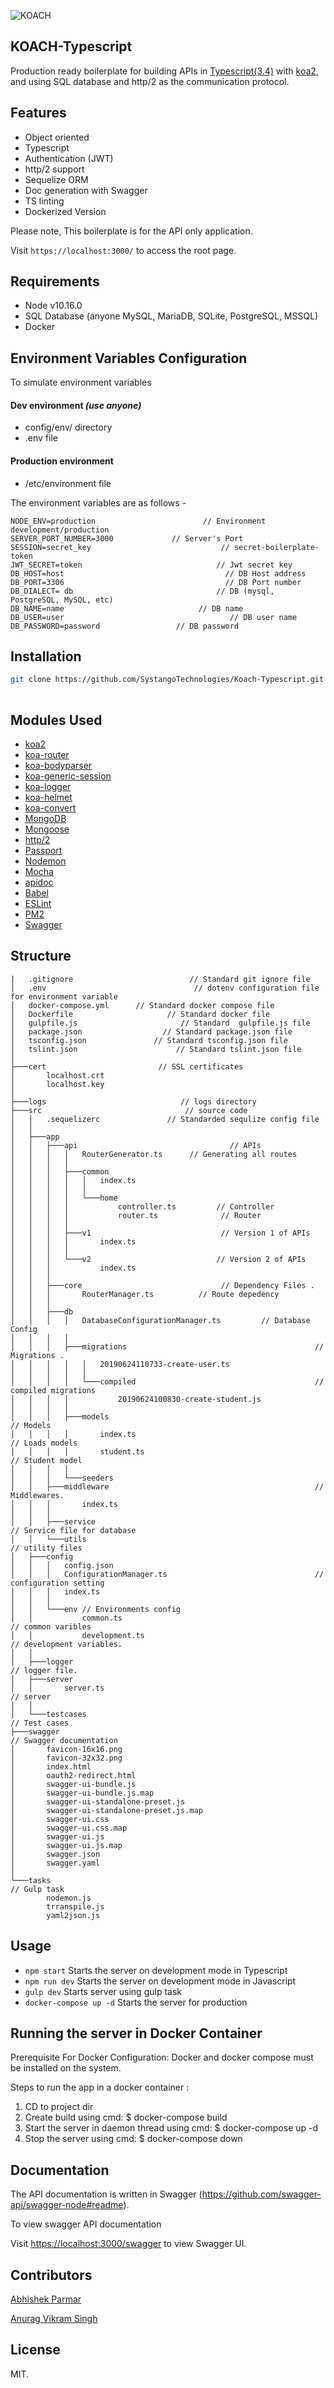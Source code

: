 ![KOACH](https://github.com/SystangoTechnologies/Koach/raw/master/static/koach.png)

## KOACH-Typescript
Production ready boilerplate for building APIs in [Typescript(3.4)](https://www.typescriptlang.org/) with [koa2](https://github.com/koajs/koa/), and using SQL database and http/2 as the communication protocol.


## Features
* Object oriented
* Typescript
* Authentication (JWT)
* http/2 support
* Sequelize ORM
* Doc generation with Swagger
* TS linting
* Dockerized Version

Please note, This boilerplate is for the API only application.

Visit `https://localhost:3000/` to access the root page.

## Requirements
* Node v10.16.0
* SQL Database (anyone MySQL, MariaDB, SQLite, PostgreSQL, MSSQL)
* Docker

## Environment Variables Configuration
To simulate environment variables
#### Dev environment *(use anyone)*
- config/env/ directory
- .env file

####  Production environment
- /etc/environment file

The environment variables are as follows -
```
NODE_ENV=production                        // Environment development/production
SERVER_PORT_NUMBER=3000             // Server's Port
SESSION=secret_key                             // secret-boilerplate-token
JWT_SECRET=token                              // Jwt secret key
DB_HOST=host 									// DB Host address
DB_PORT=3306								    // DB Port number
DB_DIALECT= db								  // DB (mysql, PostgreSQL, MySQL, etc)
DB_NAME=name                       		  // DB name
DB_USER=user				                     // DB user name
DB_PASSWORD=password				 // DB password
```

## Installation
```bash
git clone https://github.com/SystangoTechnologies/Koach-Typescript.git
 
```

## Modules Used
* [koa2](https://github.com/koajs/koa)
* [koa-router](https://github.com/alexmingoia/koa-router)
* [koa-bodyparser](https://github.com/koajs/bodyparser)
* [koa-generic-session](https://github.com/koajs/generic-session)
* [koa-logger](https://github.com/koajs/logger)
* [koa-helmet](https://github.com/venables/koa-helmet)
* [koa-convert](https://github.com/koajs/convert)
* [MongoDB](http://mongodb.org/)
* [Mongoose](http://mongoosejs.com/)
* [http/2](https://github.com/molnarg/node-http2)
* [Passport](http://passportjs.org/)
* [Nodemon](http://nodemon.io/)
* [Mocha](https://mochajs.org/)
* [apidoc](http://apidocjs.com/)
* [Babel](https://github.com/babel/babel)
* [ESLint](http://eslint.org/)
* [PM2](https://github.com/Unitech/pm2/)
* [Swagger](https://github.com/swagger-api/)

## Structure
```
|   .gitignore              		    // Standard git ignore file
│   .env                    		     // dotenv configuration file for environment variable
│   docker-compose.yml      // Standard docker compose file 
│   Dockerfile            		   // Standard docker file
│   gulpfile.js      				  // Standard  gulpfile.js file
│   package.json        		  // Standard package.json file
│   tsconfig.json      		    // Standard tsconfig.json file
│   tslint.json      				 // Standard tslint.json file
│
├───cert      					 // SSL certificates
│       localhost.crt
│       localhost.key
│
├───logs     						  // logs directory
├───src     						   // source code
│   │   .sequelizerc     		   // Standarded sequlize config file
│   │
│   ├───app
│   │   ├───api     					         // APIs
│   │   │   │   RouterGenerator.ts  	// Generating all routes
│   │   │   │
│   │   │   ├───common
│   │   │   │   │   index.ts 
│   │   │   │   │
│   │   │   │   └───home
│   │   │   │           controller.ts 	      // Controller
│   │   │   │           router.ts 		       // Router
│   │   │   │
│   │   │   ├───v1   						   // Version 1 of APIs  
│   │   │   │       index.ts
│   │   │   │
│   │   │   └───v2							  // Version 2 of APIs  
│   │   │           index.ts
│   │   │
│   │   ├───core 							   // Dependency Files .
│   │   │       RouterManager.ts		  // Route depedency
│   │   │
│   │   ├───db
│   │   │   │   DatabaseConfigurationManager.ts			// Database Config
│   │   │   │
│   │   │   ├───migrations 											// Migrations .
│   │   │   │   │   20190624110733-create-user.ts
│   │   │   │   │
│   │   │   │   └───compiled 										// compiled migrations
│   │   │   │           20190624100830-create-student.js
│   │   │   │
│   │   │   ├───models 												   // Models 
│   │   │   │       index.ts 												  // Loads models
│   │   │   │       student.ts											   // Student model
│   │   │   │
│   │   │   └───seeders
│   │   ├───middleware 												// Middlewares.
│   │   │       index.ts
│   │   │
│   │   ├───service 														// Service file for database
│   │   └───utils 															 // utility files
│   ├───config
│   │   │   config.json
│   │   │   ConfigurationManager.ts 								//  configuration setting
│   │   │   index.ts
│   │   │
│   │   └───env // Environments config
│   │           common.ts 													// common varibles
│   │           development.ts 											 // development variables.
│   │
│   ├───logger 																// logger file.
│   ├───server
│   │       server.ts 															// server
│   │
│   └───testcases 														  // Test cases
├───swagger 																// Swagger documentation
│       favicon-16x16.png
│       favicon-32x32.png
│       index.html
│       oauth2-redirect.html
│       swagger-ui-bundle.js
│       swagger-ui-bundle.js.map
│       swagger-ui-standalone-preset.js
│       swagger-ui-standalone-preset.js.map
│       swagger-ui.css
│       swagger-ui.css.map
│       swagger-ui.js
│       swagger-ui.js.map
│       swagger.json
│       swagger.yaml
│
└───tasks 																		// Gulp task
        nodemon.js
        trranspile.js
		yaml2json.js
```


## Usage
* `npm start` Starts the server on development mode in Typescript
* `npm run dev` Starts the server on development mode in Javascript
* `gulp dev` Starts server using gulp task
* `docker-compose up -d` Starts the server for production 

## Running the server in Docker Container

Prerequisite For Docker Configuration: Docker and docker compose must be installed on the system.

Steps to run the app in a docker container :
  1. CD to project dir
  2. Create build using cmd: $ docker-compose build
  3. Start the server in daemon thread using cmd: $ docker-compose up -d 
  4. Stop the server using cmd: $ docker-compose down

## Documentation
The API documentation is written in Swagger (https://github.com/swagger-api/swagger-node#readme).

To view swagger API documentation

Visit [https://localhost:3000/swagger](https://localhost:3000/swagger) to view Swagger UI.

## Contributors

[Abhishek Parmar](https://www.linkedin.com/in/abhishek-parmar-19a875122/)

[Anurag Vikram Singh](https://www.linkedin.com/in/anuragvikramsingh/)

## License
MIT.
